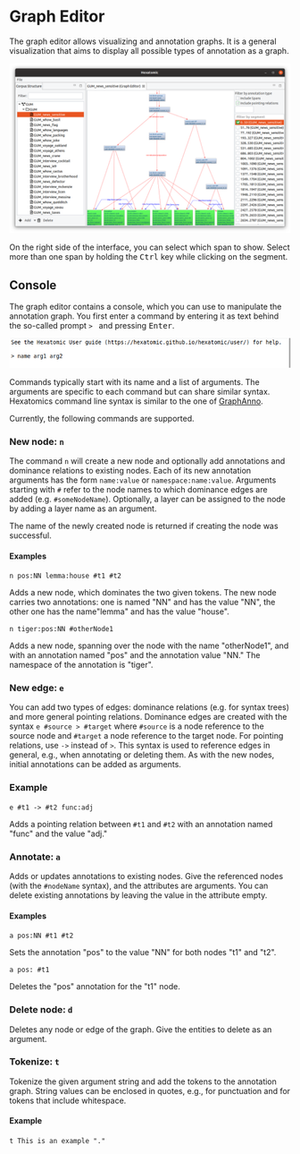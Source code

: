 # Graph Editor

The graph editor allows visualizing and annotation graphs.
It is a general visualization that aims to display all possible types of annotation as a graph.

![Screenshot of the graph editor](graph-viewer.png)

On the right side of the interface, you can select which span to show.
Select more than one span by holding the <kbd>Ctrl</kbd> key while clicking on the segment.

## Console

The graph editor contains a console, which you can use to manipulate the annotation graph.
You first enter a command by entering it as text behind the so-called prompt `> ` and pressing <kbd>Enter</kbd>.

![Screenshot of the console prompt, showing the text > name arg1 arg2](prompt.png)

Commands typically start with its name and a list of arguments. The arguments are specific to each command but can share similar syntax.
Hexatomics command line syntax is similar to the one of [GraphAnno](https://github.com/LBierkandt/graph-anno/blob/master/doc/GraphAnno-Documentation_en.pdf).

Currently, the following commands are supported.

### New node: `n`

The command `n` will create a new node and optionally add annotations and dominance relations to existing nodes.
Each of its new annotation arguments has the form `name:value` or `namespace:name:value`.
Arguments starting with `#` refer to the node names to which dominance edges are added (e.g. `#someNodeName`).
Optionally, a layer can be assigned to the node by adding a layer name as an argument.

The name of the newly created node is returned if creating the node was successful.

#### Examples

```
n pos:NN lemma:house #t1 #t2
```

Adds a new node, which dominates the two given tokens.
The new node carries two annotations: one is named "NN" and has the value "NN", the other one has the name"lemma" and has the value "house".

```
n tiger:pos:NN #otherNode1
```

Adds a new node, spanning over the node with the name "otherNode1", and with an annotation named "pos" and the annotation value "NN."
The namespace of the annotation is "tiger".

### New edge: `e`

You can add two types of edges: dominance relations (e.g. for syntax trees) and more general pointing relations.
Dominance edges are created with the syntax `e #source > #target` where `#source` is a node reference to the source node and `#target` a node reference to the target node.
For pointing relations, use `->` instead of `>`.
This syntax is used to reference edges in general, e.g., when annotating or deleting them.
As with the new nodes, initial annotations can be added as arguments.

### Example

```
e #t1 -> #t2 func:adj
```

Adds a pointing relation between `#t1` and `#t2` with an annotation named "func" and the value "adj."

### Annotate: `a`

Adds or updates annotations to existing nodes.
Give the referenced nodes (with the `#nodeName` syntax), and the attributes are arguments.
You can delete existing annotations by leaving the value in the attribute empty.

#### Examples

```
a pos:NN #t1 #t2
```
Sets the annotation "pos" to the value "NN" for both nodes "t1" and "t2".

```
a pos: #t1
```
Deletes the "pos" annotation for the "t1" node.


### Delete node: `d`

Deletes any node or edge of the graph.
Give the entities to delete as an argument.

### Tokenize: `t`

Tokenize the given argument string and add the tokens to the annotation graph.
String values can be enclosed in quotes, e.g., for punctuation and for tokens that include whitespace.

#### Example

```
t This is an example "."
```